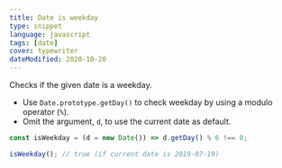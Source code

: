```yaml
---
title: Date is weekday
type: snippet
language: javascript
tags: [date]
cover: typewriter
dateModified: 2020-10-20
---
```


Checks if the given date is a weekday.

- Use `Date.prototype.getDay()` to check weekday by using a modulo operator (`%`).
- Omit the argument, `d`, to use the current date as default.

```js
const isWeekday = (d = new Date()) => d.getDay() % 6 !== 0;

isWeekday(); // true (if current date is 2019-07-19)
```
